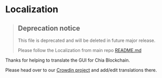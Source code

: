 # Localization

> ## Deprecation notice
>
> This file is deprecated and will be deleted in future major release.
>
> Please follow the Localization from main repo [README.md](https://github.com/Chia-Network/cryptomines-blockchain-gui)

Thanks for helping to translate the GUI for Chia Blockchain.

Please head over to our [Crowdin project](https://crowdin.com/project/chia-blockchain/) and add/edit translations there.

